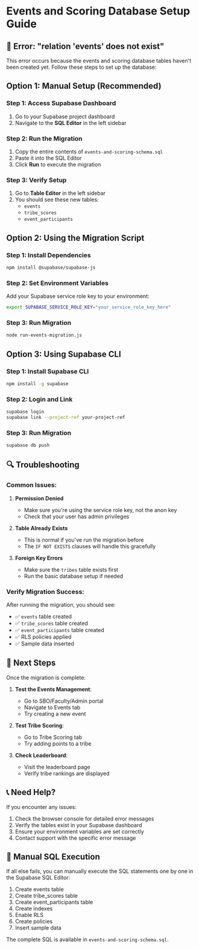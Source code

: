 # Events and Scoring Database Setup Guide

## 🚨 Error: "relation 'events' does not exist"

This error occurs because the events and scoring database tables haven't been created yet. Follow these steps to set up the database:

## Option 1: Manual Setup (Recommended)

### Step 1: Access Supabase Dashboard

1. Go to your Supabase project dashboard
2. Navigate to the **SQL Editor** in the left sidebar

### Step 2: Run the Migration

1. Copy the entire contents of `events-and-scoring-schema.sql`
2. Paste it into the SQL Editor
3. Click **Run** to execute the migration

### Step 3: Verify Setup

1. Go to **Table Editor** in the left sidebar
2. You should see these new tables:
   - `events`
   - `tribe_scores`
   - `event_participants`

## Option 2: Using the Migration Script

### Step 1: Install Dependencies

```bash
npm install @supabase/supabase-js
```

### Step 2: Set Environment Variables

Add your Supabase service role key to your environment:

```bash
export SUPABASE_SERVICE_ROLE_KEY="your_service_role_key_here"
```

### Step 3: Run Migration

```bash
node run-events-migration.js
```

## Option 3: Using Supabase CLI

### Step 1: Install Supabase CLI

```bash
npm install -g supabase
```

### Step 2: Login and Link

```bash
supabase login
supabase link --project-ref your-project-ref
```

### Step 3: Run Migration

```bash
supabase db push
```

## 🔍 Troubleshooting

### Common Issues:

1. **Permission Denied**

   - Make sure you're using the service role key, not the anon key
   - Check that your user has admin privileges

2. **Table Already Exists**

   - This is normal if you've run the migration before
   - The `IF NOT EXISTS` clauses will handle this gracefully

3. **Foreign Key Errors**
   - Make sure the `tribes` table exists first
   - Run the basic database setup if needed

### Verify Migration Success:

After running the migration, you should see:

- ✅ `events` table created
- ✅ `tribe_scores` table created
- ✅ `event_participants` table created
- ✅ RLS policies applied
- ✅ Sample data inserted

## 🎯 Next Steps

Once the migration is complete:

1. **Test the Events Management**:

   - Go to SBO/Faculty/Admin portal
   - Navigate to Events tab
   - Try creating a new event

2. **Test Tribe Scoring**:

   - Go to Tribe Scoring tab
   - Try adding points to a tribe

3. **Check Leaderboard**:
   - Visit the leaderboard page
   - Verify tribe rankings are displayed

## 📞 Need Help?

If you encounter any issues:

1. Check the browser console for detailed error messages
2. Verify the tables exist in your Supabase dashboard
3. Ensure your environment variables are set correctly
4. Contact support with the specific error message

## 🔧 Manual SQL Execution

If all else fails, you can manually execute the SQL statements one by one in the Supabase SQL Editor:

1. Create events table
2. Create tribe_scores table
3. Create event_participants table
4. Create indexes
5. Enable RLS
6. Create policies
7. Insert sample data

The complete SQL is available in `events-and-scoring-schema.sql`.
